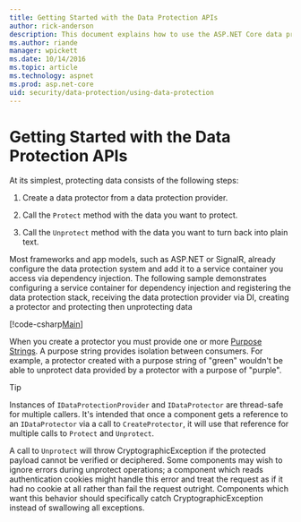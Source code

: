 ```yaml
---
title: Getting Started with the Data Protection APIs
author: rick-anderson
description: This document explains how to use the ASP.NET Core data protection APIs for protecting and unprotecting data in an app.
ms.author: riande
manager: wpickett
ms.date: 10/14/2016
ms.topic: article
ms.technology: aspnet
ms.prod: asp.net-core
uid: security/data-protection/using-data-protection
---
```

# Getting Started with the Data Protection APIs

<a name="security-data-protection-getting-started"></a>

At its simplest, protecting data consists of the following steps:

1. Create a data protector from a data protection provider.

2. Call the `Protect` method with the data you want to protect.

3. Call the `Unprotect` method with the data you want to turn back into plain text.

Most frameworks and app models, such as ASP.NET or SignalR, already configure the data protection system and add it to a service container you access via dependency injection. The following sample demonstrates configuring a service container for dependency injection and registering the data protection stack, receiving the data protection provider via DI, creating a protector and protecting then unprotecting data

[!code-csharp[Main](../../security/data-protection/using-data-protection/samples/protectunprotect.cs?highlight=26,34,35,36,37,38,39,40)]

When you create a protector you must provide one or more [Purpose Strings](consumer-apis/purpose-strings.md). A purpose string provides isolation between consumers. For example, a protector created with a purpose string of "green" wouldn't be able to unprotect data provided by a protector with a purpose of "purple".

>[!TIP]
> Instances of `IDataProtectionProvider` and `IDataProtector` are thread-safe for multiple callers. It's intended that once a component gets a reference to an `IDataProtector` via a call to `CreateProtector`, it will use that reference for multiple calls to `Protect` and `Unprotect`.
>
>A call to `Unprotect` will throw CryptographicException if the protected payload cannot be verified or deciphered. Some components may wish to ignore errors during unprotect operations; a component which reads authentication cookies might handle this error and treat the request as if it had no cookie at all rather than fail the request outright. Components which want this behavior should specifically catch CryptographicException instead of swallowing all exceptions.
